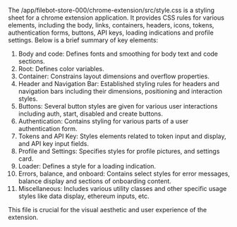 The /app/filebot-store-000/chrome-extension/src/style.css is a styling sheet for a chrome extension application. It provides CSS rules for various elements, including the body, links, containers, headers, icons, tokens, authentication forms, buttons, API keys, loading indications and profile settings. Below is a brief summary of key elements:

1. Body and code: Defines fonts and smoothing for body text and code sections.
2. Root: Defines color variables.
3. Container: Constrains layout dimensions and overflow properties.
4. Header and Navigation Bar: Established styling rules for headers and navigation bars including their dimensions, positioning and interaction styles.
5. Buttons: Several button styles are given for various user interactions including auth, start, disabled and create buttons.
6. Authentication: Contains styling for various parts of a user authentication form.
7. Tokens and API Key: Styles elements related to token input and display, and API key input fields.
8. Profile and Settings: Specifies styles for profile pictures, and settings card.
9. Loader: Defines a style for a loading indication.
10. Errors, balance, and onboard: Contains select styles for error messages, balance display and sections of onboarding content.
11. Miscellaneous: Includes various utility classes and other specific usage styles like data display, ethereum inputs, etc.
   
This file is crucial for the visual aesthetic and user experience of the extension.